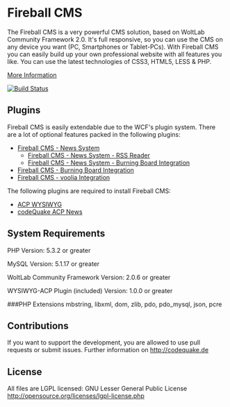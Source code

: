 Fireball CMS
========
The Fireball CMS is a very powerful CMS solution, based on WoltLab Community Framework 2.0. It's full responsive, so you can use the CMS on any device you want (PC, Smartphones or Tablet-PCs). With Fireball CMS you can easily build up your own professional website with all features you like. You can use the latest technologies of CSS3, HTML5, LESS & PHP.

[More Information](http://codequake.de/index.php/products/fireball-cms/)

[![Build Status](https://travis-ci.org/codeQuake/Fireball.svg?branch=master)](https://travis-ci.org/codeQuake/Fireball)

Plugins
-------------------
Fireball CMS is easily extendable due to the WCF's plugin system. There are a lot of optional features packed in the following plugins:
- [Fireball CMS - News System](https://github.com/codeQuake/Fireball_News)
  - [Fireball CMS - News System - RSS Reader](https://github.com/codeQuake/Fireball-News-RSS-Reader)
  - [Fireball CMS - News System - Burning Board Integration](https://github.com/codeQuake/Fireball_News_WBB)
- [Fireball CMS - Burning Board Integration](https://github.com/codeQuake/Fireball_WBB)
- [Fireball CMS - voolia Integration](https://github.com/codeQuake/Fireball_News_Voolia)

The following plugins are required to install Fireball CMS:
- [ACP WYSIWYG](https://github.com/codeQuake/WYSIWYG-ACP)
- [codeQuake ACP News](https://github.com/codeQuake/de.codequake.wcf.acp.index.news)

System Requirements
-------------------
PHP Version: 5.3.2 or greater

MySQL Version: 5.1.17 or greater

WoltLab Community Framework Version: 2.0.6 or greater

WYSIWYG-ACP Plugin (included) Version: 1.0.0 or greater

###PHP Extensions
mbstring, libxml, dom, zlib, pdo, pdo_mysql, json, pcre

Contributions
----------------
If you want to support the development, you are allowed to use pull requests or submit issues. Further information on http://codequake.de


License
----------------
All files are LGPL licensed: GNU Lesser General Public License http://opensource.org/licenses/lgpl-license.php


